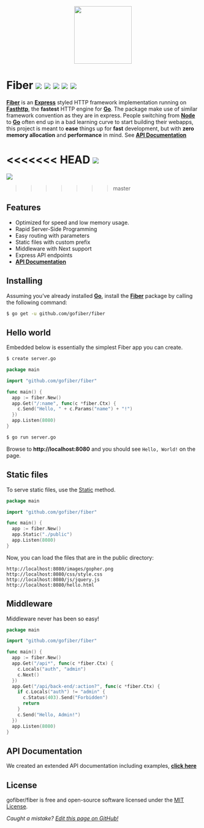 <p align="center">
  <img height="150" src="https://gofiber.github.io/fiber/static/logo.jpg">
</p>
<!--
<<<<<<< HEAD
![](https://img.shields.io/github/issues/gofiber/fiber)
![](https://img.shields.io/github/stars/gofiber/fiber)
=======
![](https://img.shields.io/github/issues/gofiber/fiber) 
![](https://img.shields.io/github/stars/gofiber/fiber) 
>>>>>>> master
-->

# Fiber ![](https://img.shields.io/github/release/gofiber/fiber) ![](https://img.shields.io/github/languages/top/gofiber/fiber) ![](https://img.shields.io/github/languages/code-size/gofiber/fiber) ![](https://godoc.org/github.com/gofiber/fiber?status.svg) ![](https://goreportcard.com/badge/github.com/gofiber/fiber)

**[Fiber](https://github.com/gofiber/fiber)** is an **[Express](https://expressjs.com/en/4x/api.html)** styled HTTP framework implementation running on **[Fasthttp](https://github.com/valyala/fasthttp)**, the **fastest** HTTP engine for **[Go](https://golang.org/doc/)**. The package make use of similar framework convention as they are in express. People switching from **[Node](https://nodejs.org/en/about/)** to **[Go](https://golang.org/doc/)** often end up in a bad learning curve to start building their webapps, this project is meant to **ease** things up for **fast** development, but with **zero memory allocation** and **performance** in mind. See **[API Documentation](https://gofiber.github.io/fiber/)**

<<<<<<< HEAD
[![](https://gofiber.github.io/fiber/static/benchmarks/benchmark.png)](https://gofiber.github.io/fiber/#/benchmarks)
=======
[![](https://gofiber.github.io/fiber/static/benchmarks/benchmark.png)](https://gofiber.github.io/fiber/#/benchmarks) 
>>>>>>> master

## Features
* Optimized for speed and low memory usage.
* Rapid Server-Side Programming
* Easy routing with parameters
* Static files with custom prefix
* Middleware with Next support
* Express API endpoints
* **[API Documentation](https://gofiber.github.io/fiber/)**

## Installing
Assuming you’ve already installed **[Go](https://golang.org/doc/)**, install the **[Fiber](https://github.com/gofiber/fiber)** package by calling the following command:
```bash
$ go get -u github.com/gofiber/fiber
```

## Hello world
Embedded below is essentially the simplest Fiber app you can create.
```bash
$ create server.go
```
```go
package main

import "github.com/gofiber/fiber"

func main() {
  app := fiber.New()
  app.Get("/:name", func(c *fiber.Ctx) {
    c.Send("Hello, " + c.Params("name") + "!")
  })
  app.Listen(8080)
}
```
```bash
$ go run server.go
```
Browse to **http://localhost:8080** and you should see `Hello, World!` on the page.

## Static files
To serve static files, use the [Static](https://gofiber.github.io/fiber/#/?id=static-files) method.
```go
package main

import "github.com/gofiber/fiber"

func main() {
  app := fiber.New()
  app.Static("./public")
  app.Listen(8080)
}
```
Now, you can load the files that are in the public directory:
```shell
http://localhost:8080/images/gopher.png
http://localhost:8080/css/style.css
http://localhost:8080/js/jquery.js
http://localhost:8080/hello.html
```

## Middleware
Middleware never has been so easy!
```go
package main

import "github.com/gofiber/fiber"

func main() {
  app := fiber.New()
  app.Get("/api*", func(c *fiber.Ctx) {
    c.Locals("auth", "admin")
    c.Next()
  })
  app.Get("/api/back-end/:action?", func(c *fiber.Ctx) {
    if c.Locals("auth") != "admin" {
      c.Status(403).Send("Forbidden")
      return
    }
    c.Send("Hello, Admin!")
  })
  app.Listen(8080)
}
```

## API Documentation
We created an extended API documentation including examples, **[click here](https://gofiber.github.io/fiber/)**

## License
gofiber/fiber is free and open-source software licensed under the [MIT License](https://github.com/gofiber/fiber/edit/master/LICENSE).



*Caught a mistake? [Edit this page on GitHub!](https://github.com/gofiber/fiber/blob/master/README.md)*

